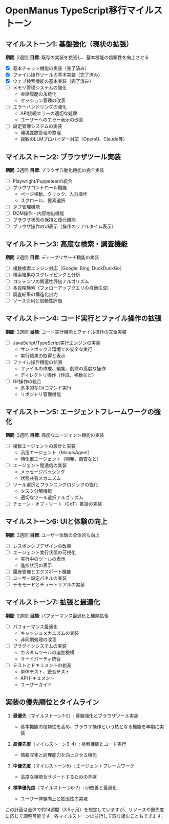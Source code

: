 # OpenManus TypeScript移行マイルストーン

## マイルストーン1: 基盤強化（現状の拡張）
**期間**: 2週間
**目標**: 既存の実装を拡張し、基本機能の信頼性を向上させる

- [x] 基本チャット機能の実装（完了済み）
- [x] ファイル操作ツールの基本実装（完了済み）
- [x] ウェブ検索機能の基本実装（完了済み）
- [ ] メモリ管理システムの強化
  - 会話履歴の永続化
  - セッション管理の改善
- [ ] エラーハンドリングの強化
  - API接続エラーの適切な処理
  - ユーザーへのエラー表示の改善
- [ ] 設定管理システムの実装
  - 環境変数管理の整理
  - 複数のLLMプロバイダー対応（OpenAI、Claude等）

## マイルストーン2: ブラウザツール実装
**期間**: 3週間
**目標**: ブラウザ自動化機能の完全実装

- [ ] Playwright/Puppeteerの統合
- [ ] ブラウザコントロール機能
  - ページ移動、クリック、入力操作
  - スクロール、要素選択
- [ ] タブ管理機能
- [ ] DOM操作・内容抽出機能
- [ ] ブラウザ状態の保持と復元機能
- [ ] ブラウザ操作のUI表示（操作のリアルタイム表示）

## マイルストーン3: 高度な検索・調査機能
**期間**: 2週間
**目標**: ディープリサーチ機能の実装

- [ ] 複数検索エンジン対応（Google, Bing, DuckDuckGo）
- [ ] 検索結果のスクレイピングと分析
- [ ] コンテンツの関連性評価アルゴリズム
- [ ] 多段階検索（フォローアップクエリの自動生成）
- [ ] 調査結果の構造化出力
- [ ] ソース引用と信頼性評価

## マイルストーン4: コード実行とファイル操作の拡張
**期間**: 2週間
**目標**: コード実行機能とファイル操作の完全実装

- [ ] JavaScript/TypeScript実行エンジンの実装
  - サンドボックス環境での安全な実行
  - 実行結果の取得と表示
- [ ] ファイル操作機能の拡張
  - ファイルの作成、編集、削除の高度な操作
  - ディレクトリ操作（作成、移動など）
- [ ] Git操作の統合
  - 基本的なGitコマンド実行
  - リポジトリ管理機能

## マイルストーン5: エージェントフレームワークの強化
**期間**: 3週間
**目標**: 高度なエージェント機能の実装

- [ ] 複数エージェントの設計と実装
  - 汎用エージェント（ManusAgent）
  - 特化型エージェント（開発、調査など）
- [ ] エージェント間通信の実装
  - メッセージパッシング
  - 状態共有メカニズム
- [ ] ツール選択とプランニングロジックの強化
  - タスク分解機能
  - 適切なツール選択アルゴリズム
- [ ] チェーン・オブ・ソート（CoT）推論の実装

## マイルストーン6: UIと体験の向上
**期間**: 2週間
**目標**: ユーザー体験の全体的な向上

- [ ] レスポンシブデザインの改善
- [ ] エージェント実行状態の可視化
  - 実行中のツールの表示
  - 進捗状況の表示
- [ ] 履歴管理とエクスポート機能
- [ ] ユーザー設定パネルの実装
- [ ] デモモードとチュートリアルの実装

## マイルストーン7: 拡張と最適化
**期間**: 2週間
**目標**: パフォーマンス最適化と機能拡張

- [ ] パフォーマンス最適化
  - キャッシュメカニズムの実装
  - 非同期処理の改善
- [ ] プラグインシステムの実装
  - カスタムツールの追加機構
  - サードパーティ統合
- [ ] テストとドキュメントの拡充
  - 単体テスト、統合テスト
  - APIドキュメント
  - ユーザーガイド

## 実装の優先順位とタイムライン

1. **最優先**（マイルストーン1-2）: 基盤強化とブラウザツール実装
   - 基本機能の信頼性を高め、ブラウザ操作という核となる機能を早期に実装

2. **高優先度**（マイルストーン3-4）: 検索機能とコード実行
   - 情報収集と処理能力を向上させる機能

3. **中優先度**（マイルストーン5）: エージェントフレームワーク
   - 高度な機能をサポートするための基盤

4. **標準優先度**（マイルストーン6-7）: UI改善と最適化
   - ユーザー体験向上と拡張性の実現

この計画は全体で約14週間（3.5ヶ月）を想定していますが、リソースや優先度に応じて調整可能です。各マイルストーンは並行して取り組むこともできます。
